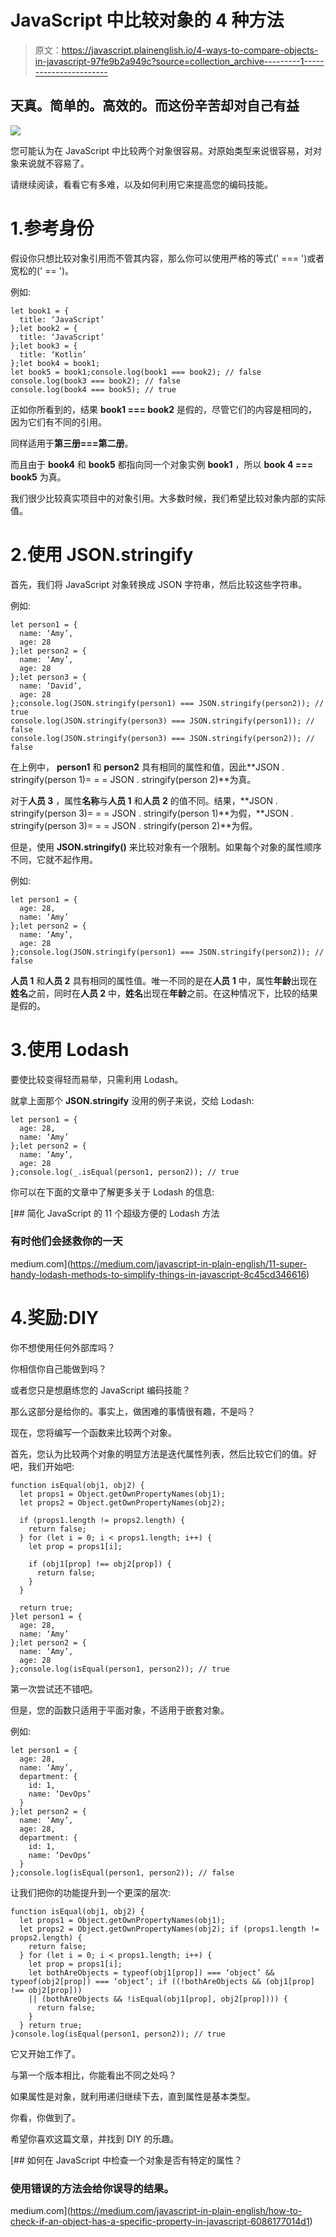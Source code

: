 # JavaScript 中比较对象的 4 种方法

> 原文：<https://javascript.plainenglish.io/4-ways-to-compare-objects-in-javascript-97fe9b2a949c?source=collection_archive---------1----------------------->

## **天真。简单的。高效的。而这份辛苦却对自己有益**

![](img/acf0786405a6655ef81141269bb40621.png)

您可能认为在 JavaScript 中比较两个对象很容易。对原始类型来说很容易，对对象来说就不容易了。

请继续阅读，看看它有多难，以及如何利用它来提高您的编码技能。

# 1.参考身份

假设你只想比较对象引用而不管其内容，那么你可以使用严格的等式(' === ')或者宽松的(' == ')。

例如:

```
let book1 = {
  title: ‘JavaScript’
};let book2 = {
  title: ‘JavaScript’
};let book3 = {
  title: ‘Kotlin’
};let book4 = book1;
let book5 = book1;console.log(book1 === book2); // false
console.log(book3 === book2); // false
console.log(book4 === book5); // true
```

正如你所看到的，结果 **book1 === book2** 是假的，尽管它们的内容是相同的，因为它们有不同的引用。

同样适用于**第三册===第二册**。

而且由于 **book4** 和 **book5** 都指向同一个对象实例 **book1** ，所以 **book 4 === book5** 为真。

我们很少比较真实项目中的对象引用。大多数时候，我们希望比较对象内部的实际值。

# 2.使用 JSON.stringify

首先，我们将 JavaScript 对象转换成 JSON 字符串，然后比较这些字符串。

例如:

```
let person1 = {
  name: ‘Amy’,
  age: 28
};let person2 = {
  name: ‘Amy’,
  age: 28
};let person3 = {
  name: ‘David’,
  age: 28
};console.log(JSON.stringify(person1) === JSON.stringify(person2)); // true
console.log(JSON.stringify(person3) === JSON.stringify(person1)); // false
console.log(JSON.stringify(person3) === JSON.stringify(person2)); // false
```

在上例中， **person1** 和 **person2** 具有相同的属性和值，因此**JSON . stringify(person 1)= = = JSON . stringify(person 2)**为真。

对于**人员 3** ，属性**名称**与**人员 1** 和**人员 2** 的值不同。结果，**JSON . stringify(person 3)= = = JSON . stringify(person 1)**为假，**JSON . stringify(person 3)= = = JSON . stringify(person 2)**为假。

但是，使用 **JSON.stringify()** 来比较对象有一个限制。如果每个对象的属性顺序不同，它就不起作用。

例如:

```
let person1 = {
  age: 28,
  name: ‘Amy’
};let person2 = {
  name: ‘Amy’,
  age: 28
};console.log(JSON.stringify(person1) === JSON.stringify(person2)); // false
```

**人员 1** 和**人员 2** 具有相同的属性值。唯一不同的是在**人员 1** 中，属性**年龄**出现在**姓名**之前，同时在**人员 2** 中，**姓名**出现在**年龄**之前。在这种情况下，比较的结果是假的。

# 3.使用 Lodash

要使比较变得轻而易举，只需利用 Lodash。

就拿上面那个 **JSON.stringify** 没用的例子来说，交给 Lodash:

```
let person1 = {
  age: 28,
  name: ‘Amy’
};let person2 = {
  name: ‘Amy’,
  age: 28
};console.log(_.isEqual(person1, person2)); // true
```

你可以在下面的文章中了解更多关于 Lodash 的信息:

[](https://medium.com/javascript-in-plain-english/11-super-handy-lodash-methods-to-simplify-things-in-javascript-8c45cd346616) [## 简化 JavaScript 的 11 个超级方便的 Lodash 方法

### 有时他们会拯救你的一天

medium.com](https://medium.com/javascript-in-plain-english/11-super-handy-lodash-methods-to-simplify-things-in-javascript-8c45cd346616) 

# 4.奖励:DIY

你不想使用任何外部库吗？

你相信你自己能做到吗？

或者您只是想磨练您的 JavaScript 编码技能？

那么这部分是给你的。事实上，做困难的事情很有趣，不是吗？

现在，您将编写一个函数来比较两个对象。

首先，您认为比较两个对象的明显方法是迭代属性列表，然后比较它们的值。好吧，我们开始吧:

```
function isEqual(obj1, obj2) {
  let props1 = Object.getOwnPropertyNames(obj1);
  let props2 = Object.getOwnPropertyNames(obj2);

  if (props1.length != props2.length) {
    return false;
  } for (let i = 0; i < props1.length; i++) {
    let prop = props1[i];

    if (obj1[prop] !== obj2[prop]) {
      return false;
    }
  }

  return true;
}let person1 = {
  age: 28,
  name: ‘Amy’
};let person2 = {
  name: ‘Amy’,
  age: 28
};console.log(isEqual(person1, person2)); // true
```

第一次尝试还不错吧。

但是，您的函数只适用于平面对象，不适用于嵌套对象。

例如:

```
let person1 = {
  age: 28,
  name: ‘Amy’,
  department: {
    id: 1,
    name: ‘DevOps’
  }
};let person2 = {
  name: ‘Amy’,
  age: 28,
  department: {
    id: 1,
    name: ‘DevOps’
  }
};console.log(isEqual(person1, person2)); // false
```

让我们把你的功能提升到一个更深的层次:

```
function isEqual(obj1, obj2) {
  let props1 = Object.getOwnPropertyNames(obj1);
  let props2 = Object.getOwnPropertyNames(obj2); if (props1.length != props2.length) {
    return false;
  } for (let i = 0; i < props1.length; i++) {
    let prop = props1[i];
    let bothAreObjects = typeof(obj1[prop]) === ‘object’ && typeof(obj2[prop]) === ‘object’; if ((!bothAreObjects && (obj1[prop] !== obj2[prop]))
    || (bothAreObjects && !isEqual(obj1[prop], obj2[prop]))) {
      return false;
    }
  } return true;
}console.log(isEqual(person1, person2)); // true
```

它又开始工作了。

与第一个版本相比，你能看出不同之处吗？

如果属性是对象，就利用递归继续下去，直到属性是基本类型。

你看，你做到了。

希望你喜欢这篇文章，并找到 DIY 的乐趣。

[](https://medium.com/javascript-in-plain-english/how-to-check-if-an-object-has-a-specific-property-in-javascript-6086177014d1) [## 如何在 JavaScript 中检查一个对象是否有特定的属性？

### 使用错误的方法会给你误导的结果。

medium.com](https://medium.com/javascript-in-plain-english/how-to-check-if-an-object-has-a-specific-property-in-javascript-6086177014d1)